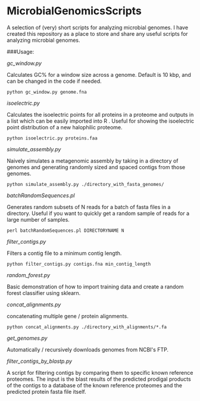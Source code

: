 # MicrobialGenomicsScripts
A selection of (very) short scripts for analyzing microbial genomes. I have created this repository as a place to store and share any useful scripts for analyzing microbial genomes.

###Usage:

*gc_window.py*

Calculates GC% for a window size across a genome. Default is 10 kbp, and can be changed in the code if needed.

`python gc_window.py genome.fna`

*isoelectric.py*

Calculates the isoelectric points for all proteins in a proteome and outputs in a list which can be easily imported into R . Useful for showing the isoelectric point distribution of a new halophilic proteome.

`python isoelectric.py proteins.faa`

*simulate_assembly.py*

Naively simulates a metagenomic assembly by taking in a directory of genomes and generating randomly sized and spaced contigs from those genomes.

`python simulate_assembly.py ./directory_with_fasta_genomes/`

*batchRandomSequences.pl*

Generates random subsets of N reads for a batch of fasta files in a directory. Useful if you want to quickly get a random sample of reads for a large number of samples.

`perl batchRandomSequences.pl DIRECTORYNAME N`

*filter_contigs.py*

Filters a contig file to a minimum contig length.

`python filter_contigs.py contigs.fna min_contig_length`

*random_forest.py*

Basic demonstration of how to import training data and create a random forest classifier using sklearn.

*concat_alignments.py*

concatenating multiple gene / protein alignments.

`python concat_alignments.py ./directory_with_alignments/*.fa`

*get_genomes.py*

Automatically / recursively downloads genomes from NCBI's FTP.

*filter_contigs_by_blastp.py*

A script for filtering contigs by comparing them to specific known reference proteomes. The input is the blast results of the predicted prodigal products of the contigs to a database of the known reference proteomes and the predicted protein fasta file itself.
